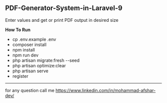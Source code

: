 ## PDF-Generator-System-in-Laravel-9

Enter values and get or print PDF output in desired size

**How To Run**

- cp .env.example .env
- composer install
- npm install
- npm run dev
- php artisan migrate:fresh --seed
- php artisan optimize:clear
- php artisan serve
- register

--------

for any question call me
https://www.linkedin.com/in/mohammad-afshar-dev/
